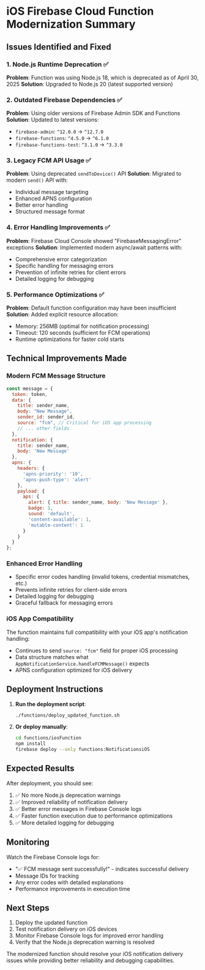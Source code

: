 # iOS Firebase Cloud Function Modernization Summary

## Issues Identified and Fixed

### 1. Node.js Runtime Deprecation ✅
**Problem**: Function was using Node.js 18, which is deprecated as of April 30, 2025
**Solution**: Upgraded to Node.js 20 (latest supported version)

### 2. Outdated Firebase Dependencies ✅  
**Problem**: Using older versions of Firebase Admin SDK and Functions
**Solution**: Updated to latest versions:
- `firebase-admin`: `^12.0.0` → `^12.7.0`
- `firebase-functions`: `^4.5.0` → `^6.1.0`
- `firebase-functions-test`: `^3.1.0` → `^3.3.0`

### 3. Legacy FCM API Usage ✅
**Problem**: Using deprecated `sendToDevice()` API
**Solution**: Migrated to modern `send()` API with:
- Individual message targeting
- Enhanced APNS configuration
- Better error handling
- Structured message format

### 4. Error Handling Improvements ✅
**Problem**: Firebase Cloud Console showed "FirebaseMessagingError" exceptions
**Solution**: Implemented modern async/await patterns with:
- Comprehensive error categorization
- Specific handling for messaging errors
- Prevention of infinite retries for client errors
- Detailed logging for debugging

### 5. Performance Optimizations ✅
**Problem**: Default function configuration may have been insufficient
**Solution**: Added explicit resource allocation:
- Memory: 256MB (optimal for notification processing)
- Timeout: 120 seconds (sufficient for FCM operations)
- Runtime optimizations for faster cold starts

## Technical Improvements Made

### Modern FCM Message Structure
```javascript
const message = {
  token: token,
  data: {
    title: sender_name,
    body: "New Message", 
    sender_id: sender_id,
    source: "fcm", // Critical for iOS app processing
    // ... other fields
  },
  notification: {
    title: sender_name,
    body: 'New Message'
  },
  apns: {
    headers: {
      'apns-priority': '10',
      'apns-push-type': 'alert'
    },
    payload: {
      aps: {
        alert: { title: sender_name, body: 'New Message' },
        badge: 1,
        sound: 'default',
        'content-available': 1,
        'mutable-content': 1
      }
    }
  }
};
```

### Enhanced Error Handling
- Specific error codes handling (invalid tokens, credential mismatches, etc.)
- Prevents infinite retries for client-side errors
- Detailed logging for debugging
- Graceful fallback for messaging errors

### iOS App Compatibility
The function maintains full compatibility with your iOS app's notification handling:
- Continues to send `source: "fcm"` field for proper iOS processing
- Data structure matches what `AppNotificationService.handleFCMMessage()` expects
- APNS configuration optimized for iOS delivery

## Deployment Instructions

1. **Run the deployment script**:
   ```bash
   ./functions/deploy_updated_function.sh
   ```

2. **Or deploy manually**:
   ```bash
   cd functions/iosFunction
   npm install
   firebase deploy --only functions:NotificationsiOS
   ```

## Expected Results

After deployment, you should see:
1. ✅ No more Node.js deprecation warnings
2. ✅ Improved reliability of notification delivery
3. ✅ Better error messages in Firebase Console logs
4. ✅ Faster function execution due to performance optimizations
5. ✅ More detailed logging for debugging

## Monitoring

Watch the Firebase Console logs for:
- "✅ FCM message sent successfully!" - indicates successful delivery
- Message IDs for tracking
- Any error codes with detailed explanations
- Performance improvements in execution time

## Next Steps

1. Deploy the updated function
2. Test notification delivery on iOS devices
3. Monitor Firebase Console logs for improved error handling
4. Verify that the Node.js deprecation warning is resolved

The modernized function should resolve your iOS notification delivery issues while providing better reliability and debugging capabilities.
